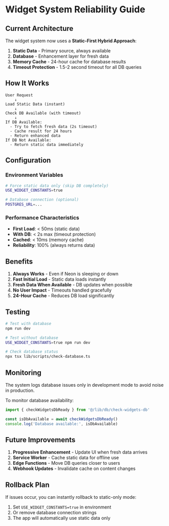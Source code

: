 # Widget System Reliability Guide

## Current Architecture

The widget system now uses a **Static-First Hybrid Approach**:

1. **Static Data** - Primary source, always available
2. **Database** - Enhancement layer for fresh data
3. **Memory Cache** - 24-hour cache for database results
4. **Timeout Protection** - 1.5-2 second timeout for all DB queries

## How It Works

```
User Request
    ↓
Load Static Data (instant)
    ↓
Check DB Available (with timeout)
    ↓
If DB Available:
  - Try to fetch fresh data (2s timeout)
  - Cache result for 24 hours
  - Return enhanced data
If DB Not Available:
  - Return static data immediately
```

## Configuration

### Environment Variables

```bash
# Force static data only (skip DB completely)
USE_WIDGET_CONSTANTS=true

# Database connection (optional)
POSTGRES_URL=...
```

### Performance Characteristics

- **First Load**: < 50ms (static data)
- **With DB**: < 2s max (timeout protection)
- **Cached**: < 10ms (memory cache)
- **Reliability**: 100% (always returns data)

## Benefits

1. **Always Works** - Even if Neon is sleeping or down
2. **Fast Initial Load** - Static data loads instantly
3. **Fresh Data When Available** - DB updates when possible
4. **No User Impact** - Timeouts handled gracefully
5. **24-Hour Cache** - Reduces DB load significantly

## Testing

```bash
# Test with database
npm run dev

# Test without database
USE_WIDGET_CONSTANTS=true npm run dev

# Check database status
npx tsx lib/scripts/check-database.ts
```

## Monitoring

The system logs database issues only in development mode to avoid noise in production.

To monitor database availability:

```typescript
import { checkWidgetsDbReady } from '@/lib/db/check-widgets-db'

const isDbAvailable = await checkWidgetsDbReady()
console.log('Database available:', isDbAvailable)
```

## Future Improvements

1. **Progressive Enhancement** - Update UI when fresh data arrives
2. **Service Worker** - Cache static data for offline use
3. **Edge Functions** - Move DB queries closer to users
4. **Webhook Updates** - Invalidate cache on content changes

## Rollback Plan

If issues occur, you can instantly rollback to static-only mode:

1. Set `USE_WIDGET_CONSTANTS=true` in environment
2. Or remove database connection strings
3. The app will automatically use static data only